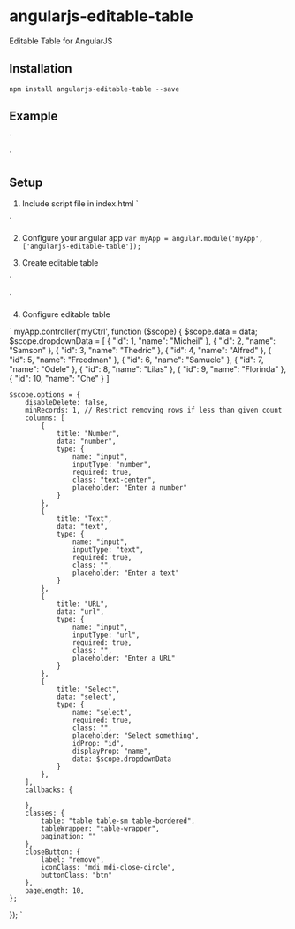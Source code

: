 # angularjs-editable-table

Editable Table for AngularJS

## Installation

`npm install angularjs-editable-table --save`

## Example
`

`

## Setup

1. Include script file in index.html
`
<script src="./node_modules/angularjs-editable-table/dist/editable-table.js"></script>
`

2. Configure your angular app
`
var myApp = angular.module('myApp', ['angularjs-editable-table']);
`

3. Create editable table

`
<div editable-table form-instance="formInstance" data="data" options="options" heading="Optional Heading">
`

4. Configure editable table

`
myApp.controller('myCtrl', function ($scope) {
    $scope.data = data;
    $scope.dropdownData = [
        { "id": 1, "name": "Micheil" },
        { "id": 2, "name": "Samson" },
        { "id": 3, "name": "Thedric" },
        { "id": 4, "name": "Alfred" },
        { "id": 5, "name": "Freedman" },
        { "id": 6, "name": "Samuele" },
        { "id": 7, "name": "Odele" },
        { "id": 8, "name": "Lilas" },
        { "id": 9, "name": "Florinda" },
        { "id": 10, "name": "Che" }
    ]

    $scope.options = {
        disableDelete: false,
        minRecords: 1, // Restrict removing rows if less than given count
        columns: [
            {
                title: "Number",
                data: "number",
                type: {
                    name: "input",
                    inputType: "number",
                    required: true,
                    class: "text-center",
                    placeholder: "Enter a number"
                }
            },
            {
                title: "Text",
                data: "text",
                type: {
                    name: "input",
                    inputType: "text",
                    required: true,
                    class: "",
                    placeholder: "Enter a text"
                }
            },
            {
                title: "URL",
                data: "url",
                type: {
                    name: "input",
                    inputType: "url",
                    required: true,
                    class: "",
                    placeholder: "Enter a URL"
                }
            },
            {
                title: "Select",
                data: "select",
                type: {
                    name: "select",
                    required: true,
                    class: "",
                    placeholder: "Select something",
                    idProp: "id",
                    displayProp: "name",
                    data: $scope.dropdownData
                }
            },
        ],
        callbacks: {

        },
        classes: {
            table: "table table-sm table-bordered",
            tableWrapper: "table-wrapper",
            pagination: ""
        },
        closeButton: {
            label: "remove",
            iconClass: "mdi mdi-close-circle",
            buttonClass: "btn"
        },
        pageLength: 10,
    };

});
`